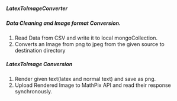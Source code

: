 ##### LatexToImageConverter
##### Data Cleaning and Image format Conversion.
1. Read Data from CSV and write it to local mongoCollection. 
2. Converts an Image from png to jpeg from the given source to destination directory

##### LatexToImage Conversion 
1. Render given text(latex and normal text) and save as png. 
4. Upload Rendered Image to MathPix API and read their response synchronously. 
